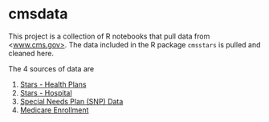 # cmsdata

This project is a collection of R notebooks that pull data from <www.cms.gov>. The data included in the R package `cmsstars` is pulled and cleaned here.

The 4 sources of data are

1. [Stars - Health Plans](https://www.cms.gov/Medicare/Prescription-Drug-Coverage/PrescriptionDrugCovGenIn/PerformanceData)
2. [Stars - Hospital](https://data.cms.gov/provider-data/archived-data/hospitals)
3. [Special Needs Plan (SNP) Data](https://www.cms.gov/Research-Statistics-Data-and-Systems/Statistics-Trends-and-Reports/MCRAdvPartDEnrolData/Special-Needs-Plan-SNP-Data)
4. [Medicare Enrollment](https://www.cms.gov/Research-Statistics-Data-and-Systems/Statistics-Trends-and-Reports/MCRAdvPartDEnrolData/Monthly-Enrollment-by-Plan)

